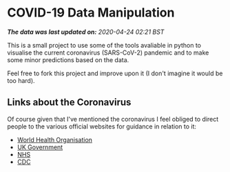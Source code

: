 ﻿# COVID-19 Data Manipulation
***The data was last updated on:*** *2020-04-24 02:21 BST*

This is a small project to use some of the tools avaliable in python to
visualise the current coronavirus (SARS-CoV-2) pandemic and to make some
minor predictions based on the data.

Feel free to fork this project and improve upon it (I don't imagine it would be
too hard).

## Links about the Coronavirus
Of course given that I've mentioned the coronavirus I feel obliged to direct
people to the various official websites for guidance in relation to it:
 - [World Health Organisation](https://www.who.int/health-topics/coronavirus)
 - [UK Government](https://www.gov.uk/coronavirus)
 - [NHS](https://www.nhs.uk/conditions/coronavirus-covid-19/)
 - [CDC](https://www.cdc.gov/coronavirus/2019-ncov/index.html)
